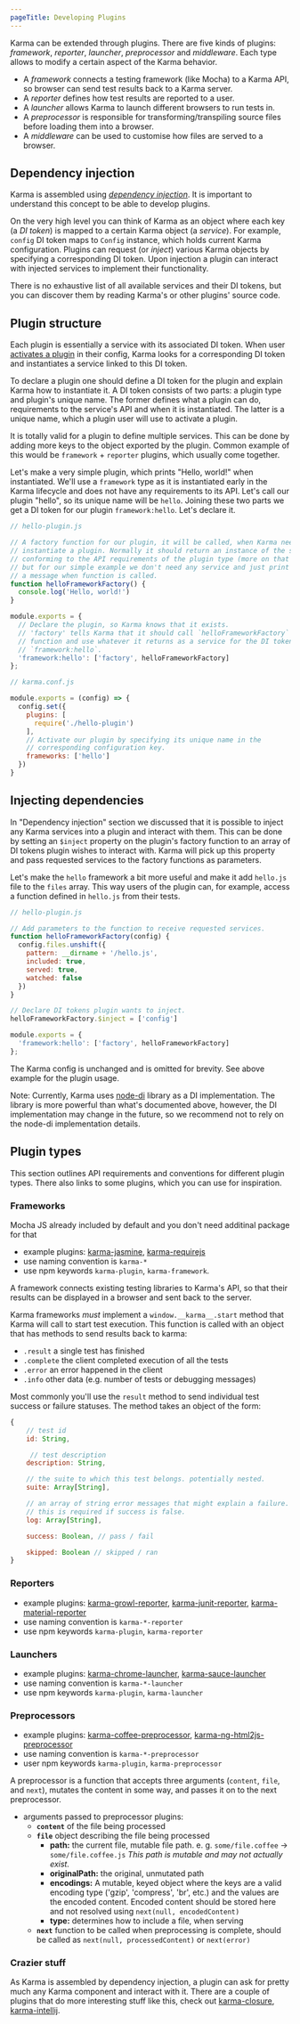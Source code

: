 ```yaml
---
pageTitle: Developing Plugins
---
```


Karma can be extended through plugins. There are five kinds of plugins: *framework*, *reporter*, *launcher*, *preprocessor* and *middleware*. Each type allows to modify a certain aspect of the Karma behavior.

- A *framework* connects a testing framework (like Mocha) to a Karma API, so browser can send test results back to a Karma server.
- A *reporter* defines how test results are reported to a user.
- A *launcher* allows Karma to launch different browsers to run tests in.
- A *preprocessor* is responsible for transforming/transpiling source files before loading them into a browser.
- A *middleware* can be used to customise how files are served to a browser.

## Dependency injection

Karma is assembled using [*dependency injection*](https://en.wikipedia.org/wiki/Dependency_injection). It is important to understand this concept to be able to develop plugins.

On the very high level you can think of Karma as an object where each key (a *DI token*) is mapped to a certain Karma object (a *service*). For example, `config` DI token maps to `Config` instance, which holds current Karma configuration. Plugins can request (or *inject*) various Karma objects by specifying a corresponding DI token. Upon injection a plugin can interact with injected services to implement their functionality.

There is no exhaustive list of all available services and their DI tokens, but you can discover them by reading Karma's or other plugins' source code.

## Plugin structure

Each plugin is essentially a service with its associated DI token. When user [activates a plugin][plugins] in their config, Karma looks for a corresponding DI token and instantiates a service linked to this DI token.

To declare a plugin one should define a DI token for the plugin and explain Karma how to instantiate it. A DI token consists of two parts: a plugin type and plugin's unique name. The former defines what a plugin can do, requirements to the service's API and when it is instantiated. The latter is a unique name, which a plugin user will use to activate a plugin. 

It is totally valid for a plugin to define multiple services. This can be done by adding more keys to the object exported by the plugin. Common example of this would be `framework` + `reporter` plugins, which usually come together.

Let's make a very simple plugin, which prints "Hello, world!" when instantiated. We'll use a `framework` type as it is instantiated early in the Karma lifecycle and does not have any requirements to its API. Let's call our plugin "hello", so its unique name will be `hello`. Joining these two parts we get a DI token for our plugin `framework:hello`. Let's declare it.

```js
// hello-plugin.js

// A factory function for our plugin, it will be called, when Karma needs to
// instantiate a plugin. Normally it should return an instance of the service
// conforming to the API requirements of the plugin type (more on that below),
// but for our simple example we don't need any service and just print 
// a message when function is called.
function helloFrameworkFactory() {
  console.log('Hello, world!')
}

module.exports = {
  // Declare the plugin, so Karma knows that it exists.
  // 'factory' tells Karma that it should call `helloFrameworkFactory`
  // function and use whatever it returns as a service for the DI token
  // `framework:hello`.
  'framework:hello': ['factory', helloFrameworkFactory]
};
```

```js
// karma.conf.js

module.exports = (config) => {
  config.set({
    plugins: [
      require('./hello-plugin')
    ],
    // Activate our plugin by specifying its unique name in the 
    // corresponding configuration key.
    frameworks: ['hello']
  })
}
```

## Injecting dependencies

In "Dependency injection" section we discussed that it is possible to inject any Karma services into a plugin and interact with them. This can be done by setting an `$inject` property on the plugin's factory function to an array of DI tokens plugin wishes to interact with. Karma will pick up this property and pass requested services to the factory functions as parameters.

Let's make the `hello` framework a bit more useful and make it add `hello.js` file to the `files` array. This way users of the plugin can, for example, access a function defined in `hello.js` from their tests.

```js
// hello-plugin.js

// Add parameters to the function to receive requested services.
function helloFrameworkFactory(config) {
  config.files.unshift({
    pattern: __dirname + '/hello.js',
    included: true,
    served: true,
    watched: false
  })
}

// Declare DI tokens plugin wants to inject.
helloFrameworkFactory.$inject = ['config']

module.exports = {
  'framework:hello': ['factory', helloFrameworkFactory]
};
```

The Karma config is unchanged and is omitted for brevity. See above example for the plugin usage.

Note: Currently, Karma uses [node-di] library as a DI implementation. The library is more powerful than what's documented above, however, the DI implementation may change in the future, so we recommend not to rely on the node-di implementation details.

## Plugin types

This section outlines API requirements and conventions for different plugin types. There also links to some plugins, which you can use for inspiration.

### Frameworks

Mocha JS already included by default and you don't need additinal package for that

- example plugins: [karma-jasmine], [karma-requirejs]
- use naming convention is `karma-*`
- use npm keywords `karma-plugin`, `karma-framework`.

A framework connects existing testing libraries to Karma's API, so that their results can be displayed in a browser and sent back to the server.

Karma frameworks _must_ implement a `window.__karma__.start` method that Karma will
call to start test execution. This function is called with an object that has methods
to send results back to karma:

* `.result` a single test has finished
* `.complete` the client completed execution of all the tests
* `.error` an error happened in the client
* `.info` other data (e.g. number of tests or debugging messages)

Most commonly you'll use the `result` method to send individual test success or failure
statuses. The method takes an object of the form:

```js
{
    // test id
    id: String,

     // test description
    description: String,

    // the suite to which this test belongs. potentially nested.
    suite: Array[String],

    // an array of string error messages that might explain a failure.
    // this is required if success is false.
    log: Array[String],

    success: Boolean, // pass / fail

    skipped: Boolean // skipped / ran
}
```

### Reporters

- example plugins: [karma-growl-reporter], [karma-junit-reporter], [karma-material-reporter]
- use naming convention is `karma-*-reporter`
- use npm keywords `karma-plugin`, `karma-reporter`

### Launchers

- example plugins: [karma-chrome-launcher], [karma-sauce-launcher]
- use naming convention is `karma-*-launcher`
- use npm keywords `karma-plugin`, `karma-launcher`

### Preprocessors

- example plugins: [karma-coffee-preprocessor], [karma-ng-html2js-preprocessor]
- use naming convention is `karma-*-preprocessor`
- user npm keywords `karma-plugin`, `karma-preprocessor`

A preprocessor is a function that accepts three arguments (`content`, `file`, and `next`), mutates the content in some way, and passes it on to the next preprocessor.

- arguments passed to preprocessor plugins:
  - **`content`** of the file being processed
  - **`file`** object describing the file being processed
     - **path:** the current file, mutable file path. e. g. `some/file.coffee` -> `some/file.coffee.js` _This path is mutable and may not actually exist._
     - **originalPath:** the original, unmutated path
     - **encodings:** A mutable, keyed object where the keys are a valid encoding type ('gzip', 'compress', 'br', etc.) and the values are the encoded content. Encoded content should be stored here and not resolved using `next(null, encodedContent)`
     - **type:** determines how to include a file, when serving
  - **`next`** function to be called when preprocessing is complete, should be called as `next(null, processedContent)` or `next(error)`

### Crazier stuff

As Karma is assembled by dependency injection, a plugin can ask for pretty much any Karma component and interact with it. There are a couple of plugins that do more interesting stuff like this, check out [karma-closure], [karma-intellij].

[karma-jasmine]: https://github.com/karma-runner/karma-jasmine
[karma-requirejs]: https://github.com/karma-runner/karma-requirejs
[karma-growl-reporter]: https://github.com/karma-runner/karma-growl-reporter
[karma-junit-reporter]: https://github.com/karma-runner/karma-junit-reporter
[karma-chrome-launcher]: https://github.com/karma-runner/karma-chrome-launcher
[karma-sauce-launcher]: https://github.com/karma-runner/karma-sauce-launcher
[karma-coffee-preprocessor]: https://github.com/karma-runner/karma-coffee-preprocessor
[karma-ng-html2js-preprocessor]: https://github.com/karma-runner/karma-ng-html2js-preprocessor
[karma-closure]: https://github.com/karma-runner/karma-closure
[karma-intellij]: https://github.com/karma-runner/karma-intellij
[node-di]: https://github.com/vojtajina/node-di
[karma-material-reporter]: https://github.com/ameerthehacker/karma-material-reporter
[plugins]: ../config/plugins.html
